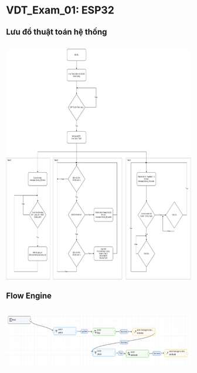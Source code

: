 # VDT_Exam_01: ESP32

## Lưu đồ thuật toán hệ thống
<br />
<div align="center">
  <a href="https://github.com/hungdaqq/Smarthome-IoT">
    <img src="images/diagram.png" alt="Logo" width="800" height="630">
  </a>
</div>

## Flow Engine
<br />
<div align="center">
  <a href="https://github.com/hungdaqq/Smarthome-IoT">
    <img src="images/flow.png" alt="Logo" width="800" height="150">
  </a>
</div>
